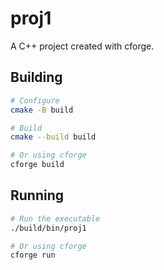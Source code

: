 # proj1

A C++ project created with cforge.

## Building

```bash
# Configure
cmake -B build

# Build
cmake --build build

# Or using cforge
cforge build
```

## Running

```bash
# Run the executable
./build/bin/proj1

# Or using cforge
cforge run
```
